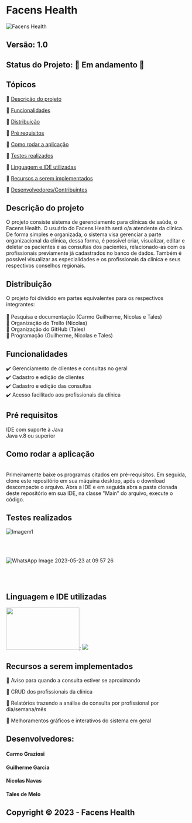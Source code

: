# Facens Health
![Facens Health](https://github.com/LaVegaGroup/Projeto_Facens/assets/126935296/f81b42e5-9454-43a2-b40a-3f0d43e579d6)

## Versão: 1.0 
## Status do Projeto:  🚧 Em andamento 🚧


## Tópicos
🔹 [Descrição do projeto](#descrição-do-projeto)

🔹 [Funcionalidades](#funcionalidades)

🔹 [Distribuição](#distribuição)

🔹 [Pré requisitos](#pré-requisitos)

🔹 [Como rodar a aplicação](#como-rodar-a-aplicação)

🔹 [Testes realizados](#testes-realizados)

🔹 [Linguagem e IDE utilizadas](#linguagem-e-ide-utilizadas)

🔹 [Recursos a serem implementados](#recursos-a-serem-implementados)

🔹 [Desenvolvedores/Contribuintes](#desenvolvedores)


## Descrição do projeto
O projeto consiste sistema de gerenciamento para clínicas de saúde, o Facens Health. O usuário do Facens Health será o/a atendente da clínica. De forma simples e organizada, o sistema visa gerenciar a parte organizacional da clínica, dessa forma, é possível criar, visualizar, editar e deletar os pacientes e as consultas dos pacientes, relacionado-as com os profissionais previamente já cadastrados no banco de dados. Também é possível visualizar as especialidades e os profissionais da clínica e seus respectivos conselhos regionais.


## Distribuição
O projeto foi dividido em partes equivalentes para os respectivos integrantes: <br><br>
📌 Pesquisa e documentação (Carmo Guilherme, Nicolas e Tales) <br>
📌 Organização do Trello (Nicolas) <br>
📌 Organização do GitHub (Tales) <br>
📌 Programação (Guilherme, Nicolas e Tales) <br>


## Funcionalidades

✔️ Gerenciamento de clientes e consultas no geral <br>
✔️ Cadastro e edição de clientes <br>
✔️ Cadastro e edição das consultas <br>
✔️ Acesso facilitado aos profissionais da clínica <br>


## Pré requisitos
IDE com suporte à Java
<br> Java v.8 ou superior


## Como rodar a aplicação 
<br> Primeiramente baixe os programas citados em pré-requisitos. Em seguida, clone este repositório em sua máquina desktop, após o download descompacte o arquivo. Abra a IDE e em seguida abra a pasta clonada deste repositório em sua IDE, na classe "Main" do arquivo, execute o código.

## Testes realizados

![Imagem1](https://github.com/LaVegaGroup/Projeto_Facens/assets/126935296/86621e4b-0d71-4b1e-bab8-b16476920b9d)

<br><br>

![WhatsApp Image 2023-05-23 at 09 57 26](https://github.com/LaVegaGroup/Projeto_Facens/assets/126935296/968e2527-f4ce-4e6c-b9ed-549ca8183335)

<br><br>

## Linguagem e IDE utilizadas
<img src="https://github.com/LaVegaGroup/Projeto_Facens/assets/126935296/f64ca10a-0c0b-42f7-9fe7-9ab6d5f8f61c.jpg" width="200px" height="115px">;
<img src="https://user-images.githubusercontent.com/126935296/231289727-e767f1c7-9d2b-4ae1-82df-cef16f6994c2.png">


## Recursos a serem implementados

📝 Aviso para quando a consulta estiver se aproximando

📝 CRUD dos profissionais da clínica

📝 Relatórios trazendo a análise de consulta por profissional por dia/semana/mês

📝 Melhoramentos gráficos e interativos do sistema em geral

## Desenvolvedores:
   #### Carmo Graziosi
   #### Guilherme Garcia
   #### Nicolas Navas
   #### Tales de Melo

## Copyright ©️ 2023 - Facens Health

